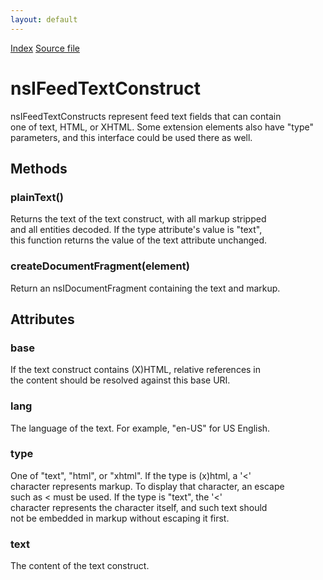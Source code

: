 ```yaml
---
layout: default
---
```

<div id='links'><a href="../index.html">Index</a>
<a href="http://dxr.mozilla.org/mozilla-central/source/toolkit/components/feeds/nsIFeedTextConstruct.idl">Source file</a>
</div>

# nsIFeedTextConstruct #
  
nsIFeedTextConstructs represent feed text fields that can contain  
one of text, HTML, or XHTML. Some extension elements also have "type"  
parameters, and this interface could be used there as well.  
  

## Methods ##

### plainText() ###
  
Returns the text of the text construct, with all markup stripped   
and all entities decoded. If the type attribute's value is "text",  
this function returns the value of the text attribute unchanged.  
  

### createDocumentFragment(element) ###
  
Return an nsIDocumentFragment containing the text and markup.  
  

## Attributes ##

### base ###
  
If the text construct contains (X)HTML, relative references in  
the content should be resolved against this base URI.  
  

### lang ###
  
The language of the text. For example, "en-US" for US English.  
  

### type ###
  
One of "text", "html", or "xhtml". If the type is (x)html, a '<'  
character represents markup. To display that character, an escape  
such as &lt; must be used. If the type is "text", the '<'  
character represents the character itself, and such text should  
not be embedded in markup without escaping it first.  
  

### text ###
  
The content of the text construct.  
  
